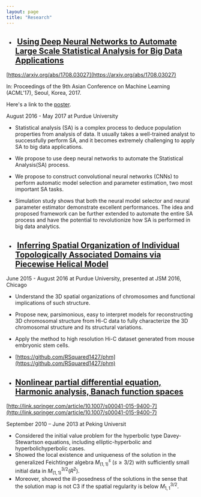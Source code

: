 ```yaml
---
layout: page
title: "Research"
---
```


* ##  [Using Deep Neural Networks to Automate Large Scale Statistical Analysis for Big Data Applications](https://arxiv.org/abs/1708.03027) 
[https://arxiv.org/abs/1708.03027](https://arxiv.org/abs/1708.03027)

In: Proceedings of the 9th Asian Conference on Machine Learning (ACML'17), Seoul, Korea, 2017.

Here's a link to the [poster](/docs/acml.pdf).

  August 2016 - May 2017 at Purdue University
 * Statistical analysis (SA) is a complex process to deduce population properties from analysis of data. It usually takes a well-trained analyst to successfully perform SA, and it becomes extremely challenging to apply SA to big data applications.
 * We propose to use deep neural networks to automate the Statistical Analysis(SA) process. 
 * We propose to construct convolutional neural networks (CNNs) to perform automatic model selection and parameter estimation, two most important SA tasks.  
 * Simulation study shows that both the neural model selector and neural parameter estimator demonstrate excellent performances. The idea and proposed framework can be further extended to automate the entire SA process and have the potential to revolutionize how SA is performed in big data analytics.


* ##  [Inferring Spatial Organization of Individual Topologically Associated Domains via Piecewise Helical Model](https://rsquared1427.github.io/phm/) 
June 2015 - August 2016 at Purdue University, presented at JSM 2016, Chicago
  * Understand the 3D spatial organizations of chromosomes and functional implications of such structure.
  * Propose new, parsimonious, easy to interpret models for reconstructing 3D chromosomal structure from Hi-C data to fully characterize the 3D chromosomal structure and its structural variations.
  * Apply the method to high resolution Hi-C dataset generated from mouse embryonic stem cells.
  * [https://github.com/RSquared1427/phm](https://github.com/RSquared1427/phm)


* ## [Nonlinear partial differential equation, Harmonic analysis, Banach function spaces](http://link.springer.com/article/10.1007/s00041-015-9400-7)
[http://link.springer.com/article/10.1007/s00041-015-9400-7](http://link.springer.com/article/10.1007/s00041-015-9400-7)

  September 2010 – June 2013 at Peking Universit
  * Considered the initial value problem for the hyperbolic type Davey-Stewartson equations, including elliptic-hyperbolic and hyperbolichyperbolic cases. 
  * Showed the local existence and uniqueness of the solution in the generalized Feichtinger algebra $M^s_{(1,1)}$ $(s\geq 3/2)$ with sufficiently small initial data in $M^{3/2}_{(1,1)}(R^2)$. 
  * Moreover, showed the ill-posedness of the solutions in the sense that the solution map is not C3 if the spatial regularity is below $M^{3/2}_{1,1}$.
